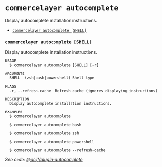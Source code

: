# `commercelayer autocomplete`

Display autocomplete installation instructions.

* [`commercelayer autocomplete [SHELL]`](#commercelayer-autocomplete-shell)

### `commercelayer autocomplete [SHELL]`

Display autocomplete installation instructions.

```sh-session
USAGE
  $ commercelayer autocomplete [SHELL] [-r]

ARGUMENTS
  SHELL  (zsh|bash|powershell) Shell type

FLAGS
  -r, --refresh-cache  Refresh cache (ignores displaying instructions)

DESCRIPTION
  Display autocomplete installation instructions.

EXAMPLES
  $ commercelayer autocomplete

  $ commercelayer autocomplete bash

  $ commercelayer autocomplete zsh

  $ commercelayer autocomplete powershell

  $ commercelayer autocomplete --refresh-cache
```

_See code: [@oclif/plugin-autocomplete](https://github.com/oclif/plugin-autocomplete/blob/v3.0.8/src/commands/autocomplete/index.ts)_
